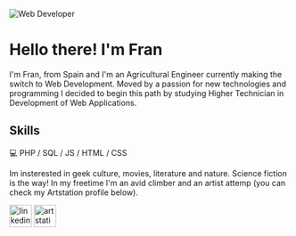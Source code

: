 ![Web Developer](https://media-exp1.licdn.com/dms/image/C4D16AQHGhA4T3_vHSg/profile-displaybackgroundimage-shrink_350_1400/0/1646845397618?e=1659571200&v=beta&t=1XKcgQy0MgcYRmGRHl3CVkIBALnltnEc_dKF-fFCtvw)

# Hello there! I'm Fran
I'm Fran, from Spain and I'm an Agricultural Engineer currently making the switch to Web Development. Moved by a passion for new technologies and programming I decided to begin this path by studying Higher Technician in Development of Web Applications.


## Skills

:computer: PHP / SQL / JS / HTML / CSS

Im insterested in geek culture, movies, literature and nature. Science fiction is the way! In my freetime I'm an avid climber and an artist attemp (you can check my Artstation profile below).

[<img src='https://cdn.jsdelivr.net/npm/simple-icons@3.0.1/icons/linkedin.svg' alt='linkedin' height='40'>](https://www.linkedin.com/in/franpersanchez/) [<img src='https://cdn.jsdelivr.net/npm/simple-icons@3.0.1/icons/artstation.svg' alt='artstation' height='40'>](https://www.artstation.com/franperezs)  
